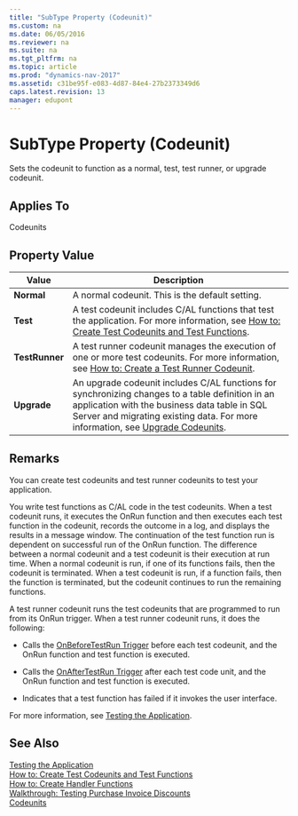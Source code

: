 ```yaml
---
title: "SubType Property (Codeunit)"
ms.custom: na
ms.date: 06/05/2016
ms.reviewer: na
ms.suite: na
ms.tgt_pltfrm: na
ms.topic: article
ms.prod: "dynamics-nav-2017"
ms.assetid: c31be95f-e083-4d87-84e4-27b2373349d6
caps.latest.revision: 13
manager: edupont
---
```

# SubType Property (Codeunit)
Sets the codeunit to function as a normal, test, test runner, or upgrade codeunit.  
  
## Applies To  
 Codeunits  
  
## Property Value  
  
|**Value**|**Description**|  
|---------------|---------------------|  
|**Normal**|A normal codeunit. This is the default setting.|  
|**Test**|A test codeunit includes C/AL functions that test the application. For more information, see [How to: Create Test Codeunits and Test Functions](How-to--Create-Test-Codeunits-and-Test-Functions.md).|  
|**TestRunner**|A test runner codeunit manages the execution of one or more test codeunits. For more information, see [How to: Create a Test Runner Codeunit](How-to--Create-a-Test-Runner-Codeunit.md).|  
|**Upgrade**|An upgrade codeunit includes C/AL functions for synchronizing changes to a table definition in an application with the business data table in SQL Server and migrating existing data. For more information, see [Upgrade Codeunits](Upgrade-Codeunits.md).|  
  
## Remarks  
 You can create test codeunits and test runner codeunits to test your application.  
  
 You write test functions as C/AL code in the test codeunits. When a test codeunit runs, it executes the OnRun function and then executes each test function in the codeunit, records the outcome in a log, and displays the results in a message window. The continuation of the test function run is dependent on successful run of the OnRun function. The difference between a normal codeunit and a test codeunit is their execution at run time. When a normal codeunit is run, if one of its functions fails, then the codeunit is terminated. When a test codeunit is run, if a function fails, then the function is terminated, but the codeunit continues to run the remaining functions.  
  
 A test runner codeunit runs the test codeunits that are programmed to run from its OnRun trigger. When a test runner codeunit runs, it does the following:  
  
-   Calls the [OnBeforeTestRun Trigger](OnBeforeTestRun-Trigger.md) before each test codeunit, and the OnRun function and test function is executed.  
  
-   Calls the [OnAfterTestRun Trigger](OnAfterTestRun-Trigger.md) after each test code unit, and the OnRun function and test function is executed.  
  
-   Indicates that a test function has failed if it invokes the user interface.  
  
 For more information, see [Testing the Application](Testing-the-Application.md).  
  
## See Also  
 [Testing the Application](Testing-the-Application.md)   
 [How to: Create Test Codeunits and Test Functions](How-to--Create-Test-Codeunits-and-Test-Functions.md)   
 [How to: Create Handler Functions](How-to--Create-Handler-Functions.md)   
 [Walkthrough: Testing Purchase Invoice Discounts](Walkthrough--Testing-Purchase-Invoice-Discounts.md)   
 [Codeunits](Codeunits.md)